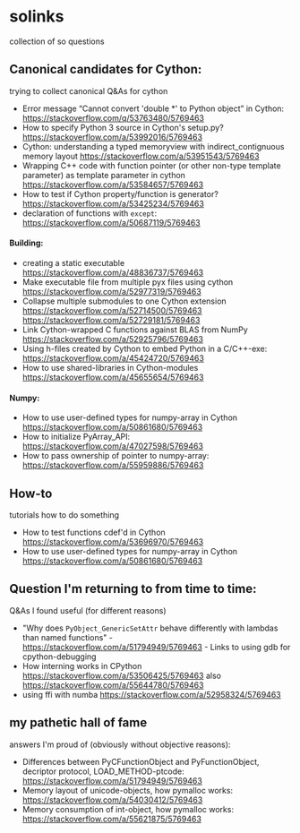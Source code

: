 # solinks
collection of so questions

## Canonical candidates for Cython:

trying to collect canonical Q&As for cython

  * Error message “Cannot convert 'double *' to Python object” in Cython:  https://stackoverflow.com/q/53763480/5769463
  * How to specify Python 3 source in Cython's setup.py? https://stackoverflow.com/a/53992016/5769463
  * Cython: understanding a typed memoryview with indirect_contignuous memory layout https://stackoverflow.com/a/53951543/5769463
  * Wrapping C++ code with function pointer (or other non-type template parameter) as template parameter in cython https://stackoverflow.com/a/53584657/5769463
  * How to test if Cython property/function is generator? https://stackoverflow.com/a/53425234/5769463
  * declaration of functions with `except`: https://stackoverflow.com/a/50687119/5769463
  
#### Building:

  * creating a static executable https://stackoverflow.com/a/48836737/5769463
  * Make executable file from multiple pyx files using cython https://stackoverflow.com/a/52977319/5769463
  * Collapse multiple submodules to one Cython extension https://stackoverflow.com/a/52714500/5769463 https://stackoverflow.com/a/52729181/5769463
  * Link Cython-wrapped C functions against BLAS from NumPy https://stackoverflow.com/a/52925796/5769463
  * Using h-files created by Cython to embed Python in a C/C++-exe: https://stackoverflow.com/a/45424720/5769463
  * How to use shared-libraries in Cython-modules https://stackoverflow.com/a/45655654/5769463
  
#### Numpy:

  * How to use user-defined types for numpy-array in Cython https://stackoverflow.com/a/50861680/5769463
  * How to initialize PyArray_API:  https://stackoverflow.com/a/47027598/5769463
  * How to pass ownership of pointer to numpy-array: https://stackoverflow.com/a/55959886/5769463
## How-to

tutorials how to do something

  * How to test functions cdef'd in Cython https://stackoverflow.com/a/53696970/5769463
  * How to use user-defined types for numpy-array in Cython https://stackoverflow.com/a/50861680/5769463



## Question I'm returning to from time to time:

Q&As I found useful (for different reasons)

  * "Why does `PyObject_GenericSetAttr` behave differently with lambdas than named functions" - https://stackoverflow.com/a/51794949/5769463 - Links to using gdb for cpython-debugging
  * How interning works in CPython https://stackoverflow.com/a/53506425/5769463 also https://stackoverflow.com/a/55644780/5769463
  * using ffi with numba https://stackoverflow.com/a/52958324/5769463



## my pathetic hall of fame

answers I'm proud of (obviously without objective reasons):

  * Differences between PyCFunctionObject and PyFunctionObject, decriptor protocol, LOAD_METHOD-ptcode: https://stackoverflow.com/a/51794949/5769463
  * Memory layout of unicode-objects, how pymalloc works: https://stackoverflow.com/a/54030412/5769463
  * Memory consumption of int-object, how pymalloc works: https://stackoverflow.com/a/55621875/5769463
                   
